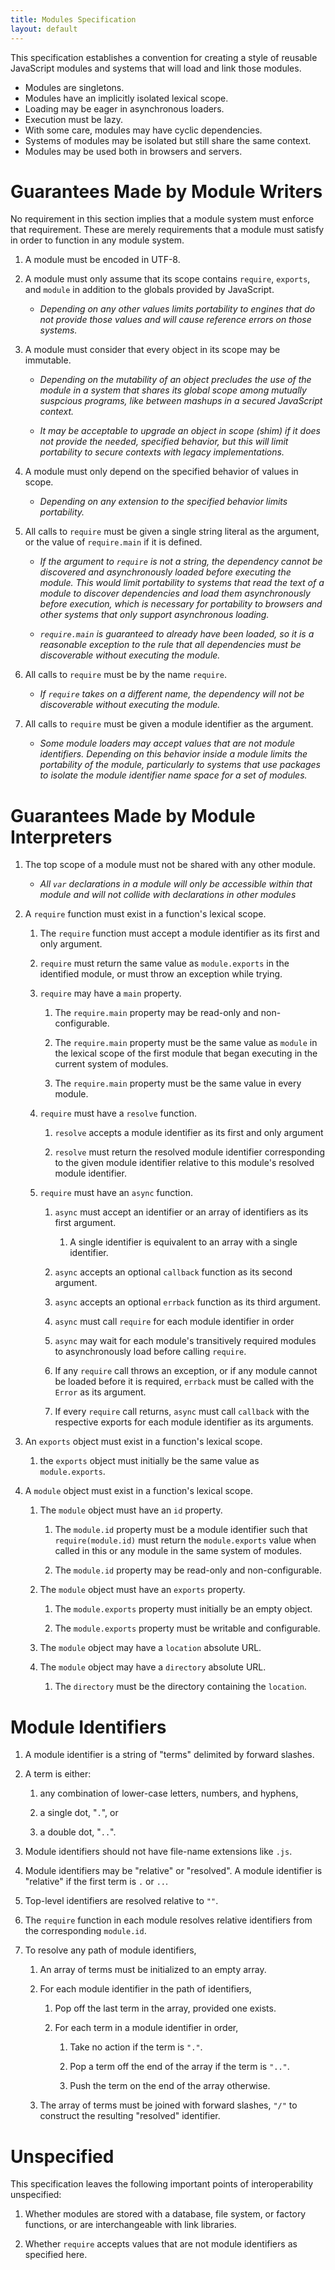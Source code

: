 ```yaml
---
title: Modules Specification
layout: default
---
```


This specification establishes a convention for creating a style of
reusable JavaScript modules and systems that will load and link those
modules.

*   Modules are singletons.
*   Modules have an implicitly isolated lexical scope.
*   Loading may be eager in asynchronous loaders.
*   Execution must be lazy.
*   With some care, modules may have cyclic dependencies.
*   Systems of modules may be isolated but still share the same context.
*   Modules may be used both in browsers and servers.


Guarantees Made by Module Writers
=================================

No requirement in this section implies that a module system must enforce
that requirement.  These are merely requirements that a module must
satisfy in order to function in any module system.

1.  A module must be encoded in UTF-8.
1.  A module must only assume that its scope contains ``require``,
    ``exports``, and ``module`` in addition to the globals provided by
    JavaScript.

    -   *Depending on any other values limits portability to engines
        that do not provide those values and will cause reference errors
        on those systems.*

1.  A module must consider that every object in its scope may be
    immutable.

    -   *Depending on the mutability of an object precludes the use of
        the module in a system that shares its global scope among
        mutually suspcious programs, like between mashups in a secured
        JavaScript context.*

    -   *It may be acceptable to upgrade an object in scope (shim) if it
        does not provide the needed, specified behavior, but this will
        limit portability to secure contexts with legacy
        implementations.*

1.  A module must only depend on the specified behavior of values in
    scope.

    -   *Depending on any extension to the specified behavior limits
        portability.*

1.  All calls to ``require`` must be given a single string literal as
    the argument, or the value of ``require.main`` if it is defined.

    -   *If the argument to ``require`` is not a string, the dependency
        cannot be discovered and asynchronously loaded before executing
        the module.  This would limit portability to systems that read
        the text of a module to discover dependencies and load them
        asynchronously before execution, which is necessary for
        portability to browsers and other systems that only support
        asynchronous loading.*

    -   *``require.main`` is guaranteed to already have been loaded, so
        it is a reasonable exception to the rule that all dependencies
        must be discoverable without executing the module.*

1.  All calls to ``require`` must be by the name ``require``.

    -   *If ``require`` takes on a different name, the dependency will
        not be discoverable without executing the module.*

1.  All calls to ``require`` must be given a module identifier as the
    argument.

    -   *Some module loaders may accept values that are not module
        identifiers.  Depending on this behavior inside a module limits
        the portability of the module, particularly to systems that use
        packages to isolate the module identifier name space for a set
        of modules.*


Guarantees Made by Module Interpreters
======================================

1.  The top scope of a module must not be shared with any other module.

    -   *All ``var`` declarations in a module will only be accessible
        within that module and will not collide with declarations in
        other modules*

1.  A ``require`` function must exist in a function's lexical scope.

    1.  The ``require`` function must accept a module identifier as its
        first and only argument.

    1.  ``require`` must return the same value as ``module.exports`` in
        the identified module, or must throw an exception while trying.

    1.  ``require`` may have a ``main`` property.

        1.  The ``require.main`` property may be read-only and
            non-configurable.

        1.  The ``require.main`` property must be the same value as
            ``module`` in the lexical scope of the first module that
            began executing in the current system of modules.

        1.  The ``require.main`` property must be the same value in
            every module.

    1.  ``require`` must have a ``resolve`` function.

        1.  ``resolve`` accepts a module identifier as its first and only
            argument

        1.  ``resolve`` must return the resolved module identifier
            corresponding to the given module identifier relative to
            this module's resolved module identifier.

    1.  ``require`` must have an ``async`` function.

        1.  ``async`` must accept an identifier or an array of
            identifiers as its first argument.

            1.  A single identifier is equivalent to an array with a
                single identifier.

        1.  ``async`` accepts an optional ``callback`` function as its
            second argument.

        1.  ``async`` accepts an optional ``errback`` function as its
            third argument.

        1.  ``async`` must call ``require`` for each module identifier
            in order

        1.  ``async`` may wait for each module's transitively required
            modules to asynchronously load before calling ``require``.

        1.  If any ``require`` call throws an exception, or if any
            module cannot be loaded before it is required, ``errback``
            must be called with the ``Error`` as its argument.

        1.  If every ``require`` call returns, ``async`` must call
            ``callback`` with the respective exports for each module
            identifier as its arguments.

1.  An ``exports`` object must exist in a function's lexical scope.

    1.  the ``exports`` object must initially be the same value as
        ``module.exports``.

1.  A ``module`` object must exist in a function's lexical scope.

    1.  The ``module`` object must have an ``id`` property.

        1.  The ``module.id`` property must be a module identifier such
            that ``require(module.id)`` must return the
            ``module.exports`` value when called in this or any module
            in the same system of modules.

        1.  The ``module.id`` property may be read-only and
            non-configurable.

    1.  The ``module`` object must have an ``exports`` property.

        1.  The ``module.exports`` property must initially be an empty
            object.

        1.  The ``module.exports`` property must be writable and
            configurable.

    1.  The ``module`` object may have a ``location`` absolute URL.

    1.  The ``module`` object may have a ``directory`` absolute URL.

        1.  The ``directory`` must be the directory containing the
            ``location``.


Module Identifiers
==================

1.  A module identifier is a string of "terms" delimited by forward
    slashes.

1.  A term is either:

    1.  any combination of lower-case letters, numbers, and hyphens,

    1.  a single dot, "``.``", or

    1.  a double dot, "``..``".

1.  Module identifiers should not have file-name extensions like
    ``.js``.

1.  Module identifiers may be "relative" or "resolved".  A module
    identifier is "relative" if the first term is ``.`` or ``..``.

1.  Top-level identifiers are resolved relative to ``""``.

1.  The ``require`` function in each module resolves relative
    identifiers from the corresponding ``module.id``.

1.  To resolve any path of module identifiers,

    1.  An array of terms must be initialized to an empty array.

    1.  For each module identifier in the path of identifiers,

        1.  Pop off the last term in the array, provided one exists.

        1.  For each term in a module identifier in order,

            1.  Take no action if the term is ``"."``.

            1.  Pop a term off the end of the array if the term is
                ``".."``.

            1.  Push the term on the end of the array otherwise.

    1.  The array of terms must be joined with forward slashes, ``"/"``
        to construct the resulting "resolved" identifier.


Unspecified
===========

This specification leaves the following important points of
interoperability unspecified:

1.  Whether modules are stored with a database, file system, or factory
    functions, or are interchangeable with link libraries.

1.  Whether ``require`` accepts values that are not module identifiers
    as specified here.

